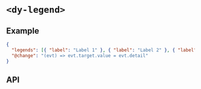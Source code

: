 # `<dy-legend>`

## Example

<gbp-example name="dy-legend" src="https://esm.sh/duoyun-ui/elements/legend">

```json
{
  "legends": [{ "label": "Label 1" }, { "label": "Label 2" }, { "label": "Label 3" }],
  "@change": "(evt) => evt.target.value = evt.detail"
}
```

</gbp-example>

## API

<gbp-api src="/src/elements/legend.ts"></gbp-api>
